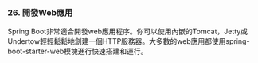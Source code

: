 ### 26. 開發Web應用
Spring Boot非常適合開發web應用程序。你可以使用內嵌的Tomcat，Jetty或Undertow輕輕鬆鬆地創建一個HTTP服務器。大多數的web應用都使用spring-boot-starter-web模塊進行快速搭建和運行。
